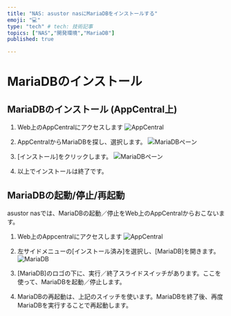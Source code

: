 ```yaml
---
title: "NAS: asustor nasにMariaDBをインストールする"
emoji: "💻"
type: "tech" # tech: 技術記事
topics: ["NAS","開発環境","MariaDB"]
published: true

---
```


# MariaDBのインストール

## MariaDBのインストール (AppCentral上)

1. Web上のAppCentralにアクセスします
   ![AppCentral](https://i.imgur.com/agfnPIe.jpg)
   
   


2. AppCentralからMariaDBを探し、選択します。
    ![MariaDBペーン](https://i.imgur.com/RNG4KeD.jpg) 

    
    
3. [インストール]をクリックします。
    ![MariaDBペーン](https://i.imgur.com/IGqDooM.jpg)

    
    
4. 以上でインストールは終了です。



## MariaDBの起動/停止/再起動

asustor nasでは、MariaDBの起動／停止をWeb上のAppCentralからおこないます。

1. Web上のAppcentralにアクセスします
    ![AppCentral](https://i.imgur.com/agfnPIe.jpg)

    
    
2. 左サイドメニューの[インストール済み]を選択し、[MariaDB]を開きます。
    ![MariaDB](https://i.imgur.com/cmaUgHh.jpg)

    
    
3. [MariaDB]のロゴの下に、実行／終了スライドスイッチがあります。ここを使って、MariaDBを起動／停止します。

     

4. MariaDBの再起動は、上記のスイッチを使います。MariaDBを終了後、再度MariaDBを実行することで再起動します。

